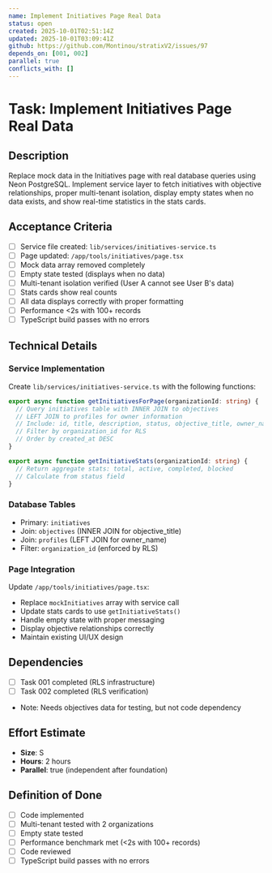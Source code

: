 ```yaml
---
name: Implement Initiatives Page Real Data
status: open
created: 2025-10-01T02:51:14Z
updated: 2025-10-01T03:09:41Z
github: https://github.com/Montinou/stratixV2/issues/97
depends_on: [001, 002]
parallel: true
conflicts_with: []
---
```


# Task: Implement Initiatives Page Real Data

## Description
Replace mock data in the Initiatives page with real database queries using Neon PostgreSQL. Implement service layer to fetch initiatives with objective relationships, proper multi-tenant isolation, display empty states when no data exists, and show real-time statistics in the stats cards.

## Acceptance Criteria
- [ ] Service file created: `lib/services/initiatives-service.ts`
- [ ] Page updated: `/app/tools/initiatives/page.tsx`
- [ ] Mock data array removed completely
- [ ] Empty state tested (displays when no data)
- [ ] Multi-tenant isolation verified (User A cannot see User B's data)
- [ ] Stats cards show real counts
- [ ] All data displays correctly with proper formatting
- [ ] Performance <2s with 100+ records
- [ ] TypeScript build passes with no errors

## Technical Details

### Service Implementation
Create `lib/services/initiatives-service.ts` with the following functions:

```typescript
export async function getInitiativesForPage(organizationId: string) {
  // Query initiatives table with INNER JOIN to objectives
  // LEFT JOIN to profiles for owner information
  // Include: id, title, description, status, objective_title, owner_name, progress, due_date
  // Filter by organization_id for RLS
  // Order by created_at DESC
}

export async function getInitiativeStats(organizationId: string) {
  // Return aggregate stats: total, active, completed, blocked
  // Calculate from status field
}
```

### Database Tables
- Primary: `initiatives`
- Join: `objectives` (INNER JOIN for objective_title)
- Join: `profiles` (LEFT JOIN for owner_name)
- Filter: `organization_id` (enforced by RLS)

### Page Integration
Update `/app/tools/initiatives/page.tsx`:
- Replace `mockInitiatives` array with service call
- Update stats cards to use `getInitiativeStats()`
- Handle empty state with proper messaging
- Display objective relationships correctly
- Maintain existing UI/UX design

## Dependencies
- [ ] Task 001 completed (RLS infrastructure)
- [ ] Task 002 completed (RLS verification)
- Note: Needs objectives data for testing, but not code dependency

## Effort Estimate
- **Size**: S
- **Hours**: 2 hours
- **Parallel**: true (independent after foundation)

## Definition of Done
- [ ] Code implemented
- [ ] Multi-tenant tested with 2 organizations
- [ ] Empty state tested
- [ ] Performance benchmark met (<2s with 100+ records)
- [ ] Code reviewed
- [ ] TypeScript build passes with no errors
